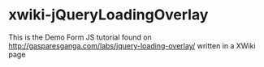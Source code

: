 # xwiki-jQueryLoadingOverlay
This is the Demo Form JS tutorial found on http://gasparesganga.com/labs/jquery-loading-overlay/ written in a XWiki page

